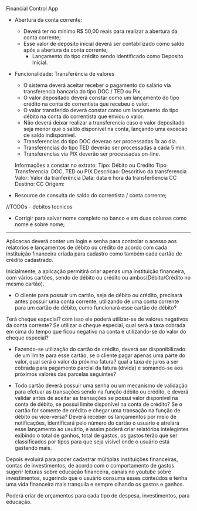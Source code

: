 Financial Control App

- Abertura da conta corrente:
    - Deverá ter no mínimo R$ 50,00 reais para realizar a abertura da conta corrente;
    - Esse valor de depósito inicial deverá ser contabilizado como saldo após a abertura da conta corrente;
        * Lançamento do tipo crédito sendo identificado como Deposito Inicial.



- Funcionalidade: Transferência de valores
    - O sistema deverá aceitar receber o pagamento do salário via transferencia bancaria do tipo DOC / TED ou Pix.
    - O valor depositado deverá constar como um lançamento do tipo crédito na conta do correntista que recebeu o valor.
    - O valor transferido deverá constar como um lançamento do tipo débito na conta do correntista que enviou o valor.
    - Não deverá deixar realizar a transferencia caso o valor depositado seja menor que o saldo disponível na conta, lançando uma excecao de saldo indisponivel.
    - Transferencias do tipo DOC deverao ser processadas 1x ao dia.
    - Transferencias do tipo TED deverão ser processadas a cada 5 min.
    - Transferencias via PIX deverão ser processadas on-line.
        
    Informações a constar no extrato:
        Tipo: Débito ou Crédito
        Tipo Transferencia: DOC, TED ou PIX
        Descricao: Descritivo da transferencia
        Valor: Valor da tranferência
        Data: data e hora da transfer6encia
        CC Destino:
        CC Origem:
    
  
- Resource de consulta de saldo do correntista / conta corrente;

//TODOs - debitos tecnicos
-  Corrigir para salvar nome completo no banco e em duas colunas como nome e sobre nome;



**************************************************************************************************************************************



Aplicacao deverá conter um login e senha para controlar o acesso aos relatorios e lançamentos de débito ou crédito de acordo com 
cada instituição financeira criada para cadastro como também cada cartão de crédito cadastrado.

Inicialmente, a aplicação permitirá criar apenas uma instituição financeira, com vários cartões, 
sendo de débito ou crédito ou ambos(Débito/Crédito no mesmo cartão).

- O cliente para possuir um cartão, seja de débito ou crédito, precisará antes possuir uma conta corrente,
utilizando de uma conta corrente para um cartão de débito, como funcionará esse cartão de débito?

Terá cheque especial? com isso ele poderá utilizar-se de valores negativos da conta corrente?
Se utilizar o cheque especial, qual será a taxa cobrada em cima do tempo que ficou negativo na conta e utilizando-se
do valor do cheque especial?

- Fazendo-se utilização do cartão de crédito, deverá ser disponibilizado de um limite para esse cartão, se o cliente pagar apenas uma parte
do valor, qual será o valor da próxima fatura? qual a taxa de juros a ser cobrada para pagamento parcial da fatura (dívida) e somando-se aos próximos valores das parcelas seguintes?

- Todo cartão deverá possuir uma senha ou um mecanismo de validação para efetuar as transações sendo na função débito ou crédito,
e deverá validar antes de aceitar as transações se possui valor disponível na conta de débito, se possui limite disponível na conta de 
crédito? Se o cartão for somente de crédito e chegar uma transação na função de débito ou vice-versa?
Deverá receber os lançamentos por meio de notificações, identificará pelo número do cartão o usuario e atrelará esse lançamento ao usuário, e assim poderá
criar relatórios intelegintes exibindo o total de ganhos, total de gastos, os gastos terão que ser classificados por tipos para que seja visível onde o usuário
está gastando mais.


Depois evoluirá para poder cadastrar múltiplas instituições financeiras, contas de investimentos, de acordo com o comportamento de gastos sugerir leituras
sobre educação financeira, canais no youtube sobre investimentos, sugerindo que o usuário consuma esses conteúdos e tenha uma vida financeira mais
tranquila e sempre olhando os gastos e ganhos.

Poderá criar de orçamentos para cada tipo de despesa, investimentos, para educação.




